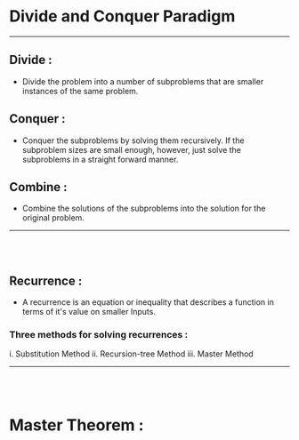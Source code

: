 # Divide and Conquer Paradigm

---

## Divide :

- Divide the problem into a number of subproblems that are smaller instances of the same problem.

## Conquer :

- Conquer the subproblems by solving them recursively. If the subproblem sizes are small enough, however, just solve the subproblems in a straight forward manner.

## Combine :

- Combine the solutions of the subproblems into the solution for the original problem.

---

<br>
<br>

## Recurrence :

- A recurrence is an equation or inequality that describes a function in terms of it's value on smaller Inputs.

### Three methods for solving recurrences :

i. Substitution Method
ii. Recursion-tree Method
iii. Master Method

---

<br>
<br>

# Master Theorem :
